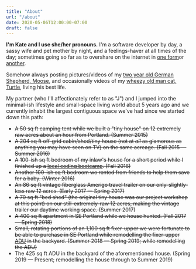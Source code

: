 ```yaml
---
title: "About"
url: "/about"
date: 2020-05-06T12:00:00-07:00
draft: false
---
```


**I'm Kate and I use she/her pronouns.** I'm a software developer by day, a sassy wife and pet mother by night, and a feelings-haver at all times of the day; sometimes going so far as to overshare on the internet in [one form](https://www.aggressivelymediocre.dev/ "Aggressively Mediocre Blog")or [another](https://twitter.com/kateypical "@kateypical on Twitter").

Somehow always posting pictures/videos of my [two year old German Shepherd, Moose](https://twitter.com/kateypical/status/1255610425128833024 "A tweet from @kateypical featuring a video of Moose"), and occasionally videos of my [wheezy old man cat, Turtle](https://twitter.com/kateypical/status/1257722985407901698 "A tweet from @kateypical featuring a video of Turtle"), living his best life.

My partner (who I'll affectionately refer to as "J") and I jumped into the minimal-ish lifestyle and small-space living world about 5 years ago and we currently inhabit the largest contiguous space we've had since we started down this path:

- ~~A 50 sq ft camping tent while we built a "tiny house" on 12 extremely raw acres about an hour from Portland. (Summer 2015)~~
- ~~A 204 sq ft off-grid cabin/shed/tiny house (not at _all_ as glamorous as anything you may have seen on TV) on the same acreage. (Fall 2015 — Summer 2016)~~
- ~~A 100-ish sq ft bedroom of my inlaw's house for a short period while I finished up a [local coding bootcamp](https://www.alchemycodelab.com/ "Alchemy Code Lab, a coding bootcamp in Portland, OR"). (Fall 2016)~~
- ~~Another 100-ish sq ft bedroom we rented from friends to help them save for a baby. (Winter 2016)~~
- ~~An 86 sq ft vintage fiberglass Amerigo travel trailer on our only-slightly-less raw 12 acres. (Early 2017 — Spring 2017)~~
- ~~A 70 sq ft "bed shed" (the original tiny house was our project workshop at this point) on our still-extremely-raw 12 acres, making the vintage trailer our daytime working space. (Summer 2017)~~
- ~~A 400 sq ft apartment in SE Portland while we house hunted. (Fall 2017 — Spring 2018)~~
- ~~Small, rotating portions of an 1,100 sq ft fixer-upper we were fortunate to be able to purchase in SE Portland while remodelling the fixer-upper [ADU](https://www.buildinganadu.com/what-is-an-adu 'Building an ADU site, "What is an ADU" page') in the backyard. (Summer 2018 — Spring 2019; while remodelling the ADU)~~
- The 425 sq ft ADU in the backyard of the aforementioned house. (Spring 2019 — Present; remodelling the house through to Summer 2019)
